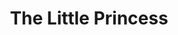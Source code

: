 ---
layout: film

excerpt: In Victorian England little Sara Crewe's widowed father is sent to the Boer War. When he is reported killed the evil head mistress at her boarding school turns Sara into a servant.
title: The Little Princess
runtime: 93
genre: 
- Family
- Comedy
- Drama
silent: no
decade: 1930s
recommended: yes
editors-rating: 3.5
image:  /feature-images/The-Little-Princess-1939.jpg
video: https://www.youtube.com/embed/0bTWik6Y-X4?rel=0&amp;controls=0&amp;showinfo=0
synopsis: In Victorian England little Sara Crewe's widowed father is sent to the Boer War. When he is reported killed the evil head mistress at her boarding school turns Sara into a servant.
director: 
- Walter Lang
- William A. Seiter 
year: 1939
country: USA
cast:
- Shirley Temple
- Richard Greene
- Anita Louise
imdb: http://www.imdb.com/title/tt0031580/?ref_=nv_sr_1

--- 